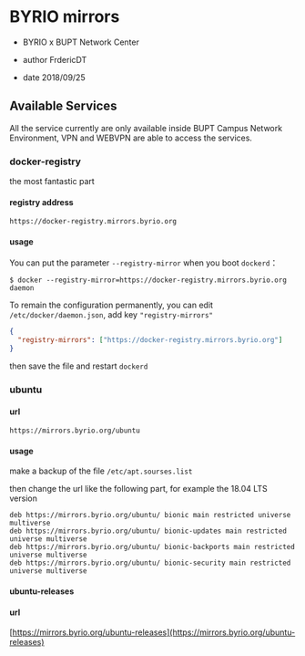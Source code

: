 # BYRIO mirrors

* BYRIO x BUPT Network Center


* author FrdericDT
* date 2018/09/25

## Available Services

All the service currently are only available inside 
BUPT Campus Network Environment, VPN and WEBVPN are 
able to access the services.

### docker-registry

the most fantastic part

#### registry address

`https://docker-registry.mirrors.byrio.org`

#### usage

You can put the parameter `--registry-mirror` when you boot `dockerd`：

`$ docker --registry-mirror=https://docker-registry.mirrors.byrio.org daemon`


To remain the configuration permanently, you can edit `/etc/docker/daemon.json`, add key `"registry-mirrors"`

```json
{
  "registry-mirrors": ["https://docker-registry.mirrors.byrio.org"]
}
```
then save the file and restart `dockerd`

### ubuntu

#### url

`https://mirrors.byrio.org/ubuntu`

#### usage

make a backup of the file `/etc/apt.sourses.list`

then change the url like the following part, for example the 18.04 LTS version

```text
deb https://mirrors.byrio.org/ubuntu/ bionic main restricted universe multiverse
deb https://mirrors.byrio.org/ubuntu/ bionic-updates main restricted universe multiverse
deb https://mirrors.byrio.org/ubuntu/ bionic-backports main restricted universe multiverse
deb https://mirrors.byrio.org/ubuntu/ bionic-security main restricted universe multiverse
```

#### ubuntu-releases

#### url

[https://mirrors.byrio.org/ubuntu-releases](https://mirrors.byrio.org/ubuntu-releases)
